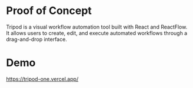 # Proof of Concept

Tripod is a visual workflow automation tool built with React and ReactFlow. It allows users to create, edit, and execute automated workflows through a drag-and-drop interface.

# Demo

https://tripod-one.vercel.app/

